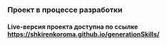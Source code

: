 ### Проект в процессе разработки 
#### Live-версия проекта доступна по ссылке https://shkirenkoroma.github.io/generationSkills/
